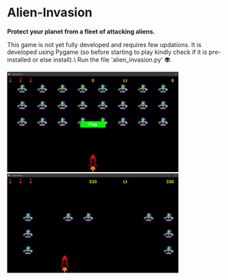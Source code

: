 # Alien-Invasion
<p><b>Protect your planet from a fleet of attacking aliens.</b><p>
<p>This game is not yet fully developed and requires few updations. It is developed using Pygame (so before starting to play kindly check if it is pre-installed or else install).\
Run the file 'alien_invasion.py' 👽.</p>
<img src="screenshots/Screenshot%20(370).png" width="400px">
<img src="screenshots/Screenshot%20(368).png" width="400px">
